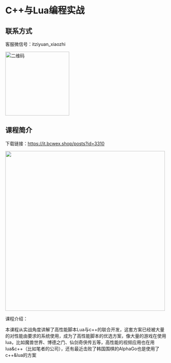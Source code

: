 # C++与Lua编程实战

## 联系方式

客服微信号：itziyuan_xiaozhi

<img src="https://ziyuanyun.oss-cn-guangzhou.aliyuncs.com/common/20240614073449/666b82192834a.jpg" width="200" height="200" alt="二维码">

## 课程简介

下载链接：https://it.bcwex.shop/posts?id=3310

<img src="https://ziyuanyun.oss-cn-guangzhou.aliyuncs.com/yun/20240515185120/664493a86b801.jpg" width="500" alt="">

  课程介绍：

 本课程从实战角度讲解了高性能脚本Lua与c++的联合开发，这套方案已经被大量的对性能由要求的系统使用，成为了高性能脚本的优选方案，像大量的游戏在使用lua，比如魔兽世界、博德之门、仙剑奇侠传五等，高性能的视频应用也在用lua&amp;c++（比如笔者的公司），还有最近击败了韩国围棋的AlphaGo也是使用了 c++&amp;lua的方案

 

 

  